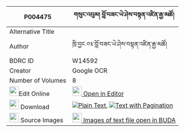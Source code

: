 |P004475|གསུང་འབུམ། བློ་བཟང་ཡེ་ཤེས་བསྟན་འཛིན་རྒྱ་མཚོ། 
| --- | --- 
|Alternative Title |
|Author| ཁྲི་བྱང ༠༣་བློ་བཟང་ཡེ་ཤེས་བསྟན་འཛིན་རྒྱ་མཚོ།
|BDRC ID | W14592
|Creator | Google OCR
|Number of Volumes| 8
|<img width="25" src="https://img.icons8.com/color/25/000000/edit-property.png">Edit Online| [<img width="25" src="https://avatars.githubusercontent.com/u/45091458?s=200&v=4"> Open in Editor](http://editor.openpecha.org/P004475)
|<img width="25" src="https://img.icons8.com/fluent/48/000000/download-2.png"/>  Download | [![](https://img.icons8.com/color/20/000000/txt.png)Plain Text](https://github.com/Openpecha/P004475/releases/download/v2/sungbum_lozang_yeshe_tendzin_g_plain_P004475.zip), [![](https://img.icons8.com/color/20/000000/txt.png)Text with Pagination](https://github.com/Openpecha/P004475/releases/download/v2/sungbum_lozang_yeshe_tendzin_g_pages_P004475.zip)
|<img width="25" src="https://img.icons8.com/plasticine/100/000000/pictures-folder.png"/>  Source Images | [<img width="25" src="https://library.bdrc.io/icons/BUDA-small.svg"> Images of text file open in BUDA](https://library.bdrc.io/show/bdr:W14592)
